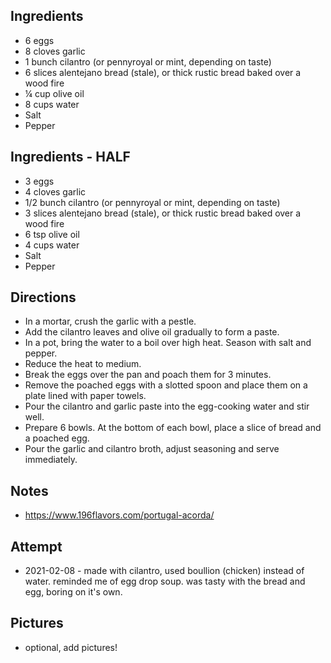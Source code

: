 ## Ingredients
* 6 eggs
* 8 cloves garlic
* 1 bunch cilantro (or pennyroyal or mint, depending on taste)
* 6 slices alentejano bread (stale), or thick rustic bread baked over a wood fire
* ¼ cup olive oil
* 8 cups water
* Salt
* Pepper

## Ingredients - HALF
* 3 eggs
* 4 cloves garlic
* 1/2 bunch cilantro (or pennyroyal or mint, depending on taste)
* 3 slices alentejano bread (stale), or thick rustic bread baked over a wood fire
* 6 tsp olive oil
* 4 cups water
* Salt
* Pepper

## Directions
* In a mortar, crush the garlic with a pestle.
* Add the cilantro leaves and olive oil gradually to form a paste.
* In a pot, bring the water to a boil over high heat. Season with salt and pepper.
* Reduce the heat to medium.
* Break the eggs over the pan and poach them for 3 minutes.
* Remove the poached eggs with a slotted spoon and place them on a plate lined with paper towels.
* Pour the cilantro and garlic paste into the egg-cooking water and stir well.
* Prepare 6 bowls. At the bottom of each bowl, place a slice of bread and a poached egg.
* Pour the garlic and cilantro broth, adjust seasoning and serve immediately.

## Notes
* https://www.196flavors.com/portugal-acorda/

## Attempt
* 2021-02-08 - made with cilantro, used boullion (chicken) instead of water. reminded me of egg drop soup. was tasty with the bread and egg, boring on it's own.

## Pictures
* optional, add pictures!
